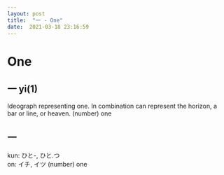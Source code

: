 ```yaml
---
layout: post
title:  "一 - One"
date:  2021-03-18 23:16:59
---
```


# One

## 一 yi(1)

Ideograph representing one.
In combination can represent the horizon, a bar or line, or heaven.
(number) one

## 一

kun: ひと-, ひと.つ  
on: イチ, イツ
(number) one
